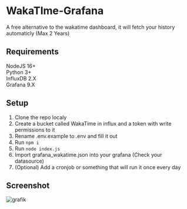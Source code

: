 # WakaTIme-Grafana
 A free alternative to the wakatime dashboard, it will fetch your history automaticly (Max 2 Years)

## Requirements
NodeJS 16+  
Python 3+  
InfluxDB 2.X  
Grafana 9.X  

## Setup
1. Clone the repo localy
2. Create a bucket called WakaTime in influx and a token with write permissions to it
3. Rename .env.example to .env and fill it out
4. Run `npm i`
5. Run `node index.js`
6. Import grafana_wakatime.json into your grafana (Check your datasource)
7. (Optional) Add a cronjob or something that will run it once every day

## Screenshot
![grafik](https://user-images.githubusercontent.com/35345288/230257145-8fb9d027-6b48-4443-8795-5c9cbbca3aee.png)

